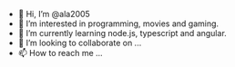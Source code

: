 - 👋 Hi, I’m @ala2005
- 👀 I’m interested in programming, movies and gaming.
- 🌱 I’m currently learning node.js, typescript and angular.
- 💞️ I’m looking to collaborate on ...
- 📫 How to reach me ...

<!---
ala2005/ala2005 is a ✨ special ✨ repository because its `README.md` (this file) appears on your GitHub profile.
You can click the Preview link to take a look at your changes.
--->
